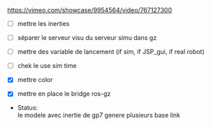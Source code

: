 https://vimeo.com/showcase/9954564/video/767127300


 - [ ] mettre les inerties
 - [ ] séparer le serveur visu du serveur simu dans gz
 - [ ] mettre des variable de lancement (if sim, if JSP_gui, if real robot)
 - [ ] chek le use sim time
 - [x] mettre color
 - [x] mettre en place le bridge ros-gz 


 * Status:  
le modele avec inertie de gp7 genere plusieurs base link  
  